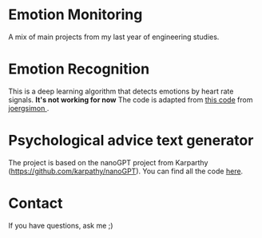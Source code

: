 # Emotion Monitoring
A mix of main projects from my last year of engineering studies.

# Emotion Recognition
This is a deep learning algorithm that detects emotions by heart rate signals. 
**It's not working for now**
The code is adapted from [this code](https://github.com/joergsimon/SSL-ECG-Paper-Reimplementaton/tree/main) from [joergsimon ](https://github.com/joergsimon). 

# Psychological advice text generator 
The project is based on the nanoGPT project from Karparthy (https://github.com/karpathy/nanoGPT). You can find all the code [here](https://github.com/dianubv/psychology_chatbot).

# Contact
If you have questions, ask me ;)
